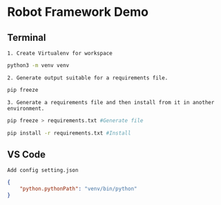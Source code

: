 
# Robot Framework Demo

## Terminal

`1. Create Virtualenv for workspace`

```bash
python3 -m venv venv
```


`2. Generate output suitable for a requirements file.`

```bash
pip freeze
```

`3. Generate a requirements file and then install from it in another environment.`

```bash
pip freeze > requirements.txt #Generate file
```

```bash
pip install -r requirements.txt #Install 
```

## VS Code

`Add config setting.json`

```json
{
    "python.pythonPath": "venv/bin/python"
}
```